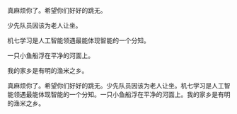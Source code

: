 
真麻烦你了。希望你们好好的跳无。

少先队员因该为老人让坐。

机七学习是人工智能领遇最能体现智能的一个分知。

一只小鱼船浮在平净的河面上。

我的家乡是有明的渔米之乡。

真麻烦你了。希望你们好好的跳无。少先队员因该为老人让坐。机七学习是人工智能领遇最能体现智能的一个分知。一只小鱼船浮在平净的河面上。我的家乡是有明的渔米之乡。




<!-- Generated by NotionPageWriter
notion-down.version = 0.0.1
notion-down.revision = b'498c3d8'
-->